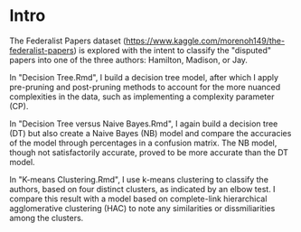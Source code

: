 # Intro
The Federalist Papers dataset (https://www.kaggle.com/morenoh149/the-federalist-papers) is explored with the intent to classify the "disputed" papers into one of the three authors: Hamilton, Madison, or Jay. 

In "Decision Tree.Rmd", I build a decision tree model, after which I apply pre-pruning and post-pruning methods to account for the more nuanced complexities in the data, such as implementing a complexity parameter (CP).

In "Decision Tree versus Naive Bayes.Rmd", I again build a decision tree (DT) but also create a Naive Bayes (NB) model and compare the accuracies of the model through percentages in a confusion matrix. The NB model, though not satisfactorily accurate, proved to be more accurate than the DT model.

In "K-means Clustering.Rmd", I use k-means clustering to classify the authors, based on four distinct clusters, as indicated by an elbow test. I compare this result with a model based on complete-link hierarchical agglomerative clustering (HAC) to note any similarities or dissmiliarities among the clusters.
